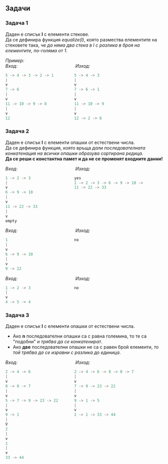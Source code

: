 ## Задачи

### Задача 1
Даден е списък **l** с елементи стекове.  
Да се дефинира функция *equalize(l)*, която размества елементите на стековете така, че *да няма два стека в l с разлика в броя на елементите, по-голяма от 1*.  

*Пример:*  
*Вход:* &nbsp;&nbsp;&nbsp;&nbsp;&nbsp;&nbsp;&nbsp;&nbsp;&nbsp;&nbsp;&nbsp;&nbsp;&nbsp;&nbsp;&nbsp;&nbsp;&nbsp;&nbsp;&nbsp;&nbsp;&nbsp;&nbsp;&nbsp;&nbsp;&nbsp;&nbsp;&nbsp;&nbsp;&nbsp;&nbsp;&nbsp;&nbsp;&nbsp;&nbsp;&nbsp;&nbsp;&nbsp;&nbsp;&nbsp;&nbsp;&nbsp;&nbsp;&nbsp;&nbsp;&nbsp;*Изход:*
```c++
5 -> 4 -> 3 -> 2 -> 1         5 -> 4 -> 3
|                             |
v                             v
7 -> 6                        7 -> 6 -> 1
|                             |
v                             v
11 -> 10 -> 9 -> 8            11 -> 10 -> 9
|                             |
v                             v
12                            12 -> 2 -> 8
```

### Задача 2
Даден е списък **l** с елементи опашки от естествени числа.  
Да се дефинира функция, която връща *дали последователната конкатенация на всички опашки образува сортирана редица.*  
**Да се реши с константна памет и да не се променят входните данни!**  

*Вход:* &nbsp;&nbsp;&nbsp;&nbsp;&nbsp;&nbsp;&nbsp;&nbsp;&nbsp;&nbsp;&nbsp;&nbsp;&nbsp;&nbsp;&nbsp;&nbsp;&nbsp;&nbsp;&nbsp;&nbsp;&nbsp;&nbsp;&nbsp;&nbsp;&nbsp;&nbsp;&nbsp;&nbsp;&nbsp;&nbsp;&nbsp;&nbsp;&nbsp;&nbsp;&nbsp;&nbsp;&nbsp;&nbsp;&nbsp;&nbsp;&nbsp;&nbsp;&nbsp;&nbsp;&nbsp;*Изход:*
```c++
1 -> 2 -> 3                   yes 
|                             1 -> 2 -> 3 -> 6 -> 9 -> 10 -> 
v                             11 -> 22 -> 33
6 -> 9 -> 10
|
v
11 -> 22 -> 33
|
v
empty
```
*Вход:* &nbsp;&nbsp;&nbsp;&nbsp;&nbsp;&nbsp;&nbsp;&nbsp;&nbsp;&nbsp;&nbsp;&nbsp;&nbsp;&nbsp;&nbsp;&nbsp;&nbsp;&nbsp;&nbsp;&nbsp;&nbsp;&nbsp;&nbsp;&nbsp;&nbsp;&nbsp;&nbsp;&nbsp;&nbsp;&nbsp;&nbsp;&nbsp;&nbsp;&nbsp;&nbsp;&nbsp;&nbsp;&nbsp;&nbsp;&nbsp;&nbsp;&nbsp;&nbsp;&nbsp;&nbsp;*Изход:*
```c++
1                             no
|
v
6 -> 9 -> 10
|
v
9 -> 22
```
*Вход:* &nbsp;&nbsp;&nbsp;&nbsp;&nbsp;&nbsp;&nbsp;&nbsp;&nbsp;&nbsp;&nbsp;&nbsp;&nbsp;&nbsp;&nbsp;&nbsp;&nbsp;&nbsp;&nbsp;&nbsp;&nbsp;&nbsp;&nbsp;&nbsp;&nbsp;&nbsp;&nbsp;&nbsp;&nbsp;&nbsp;&nbsp;&nbsp;&nbsp;&nbsp;&nbsp;&nbsp;&nbsp;&nbsp;&nbsp;&nbsp;&nbsp;&nbsp;&nbsp;&nbsp;&nbsp;*Изход:*
```c++
1 -> 2 -> 3                   no
|
v
4 -> 5 -> 4
```

### Задача 3
Даден е списък **l** с елементи опашки от естествени числа.  
- Ако **n** последователни опашки са с равна големина, то те са "подобни" и *трябва да се конкатенират*.  
- Ако **две** последователни опашки не са с равен брой елементи, *то той трябва да се изравни с разлика до единица*.  

*Вход:* &nbsp;&nbsp;&nbsp;&nbsp;&nbsp;&nbsp;&nbsp;&nbsp;&nbsp;&nbsp;&nbsp;&nbsp;&nbsp;&nbsp;&nbsp;&nbsp;&nbsp;&nbsp;&nbsp;&nbsp;&nbsp;&nbsp;&nbsp;&nbsp;&nbsp;&nbsp;&nbsp;&nbsp;&nbsp;&nbsp;&nbsp;&nbsp;&nbsp;&nbsp;&nbsp;&nbsp;&nbsp;&nbsp;&nbsp;&nbsp;&nbsp;&nbsp;&nbsp;&nbsp;&nbsp;*Изход:*
```c++
2 -> 4 -> 6                   2 -> 4 -> 6 -> 8 -> 0 -> 7
|                             |
v                             v
8 -> 0 -> 7                   7 -> 9 -> 23 -> 22
|                             |
v                             v
5 -> 7 -> 9 -> 23 -> 22       9 -> 1 -> 5
|                             |
v                             v
9 -> 1                        2 -> 1 -> 33 -> 44
|
V
2
|
v
1
|
v
33 -> 44
```
